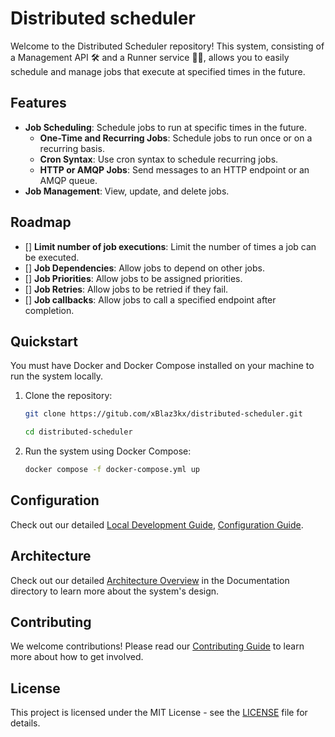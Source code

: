# Distributed scheduler

Welcome to the Distributed Scheduler repository!
This system, consisting of a Management API 🛠️ and a Runner service 🏃‍♀️, allows you to easily schedule and manage jobs
that execute at specified times in the future.

## Features

- **Job Scheduling**: Schedule jobs to run at specific times in the future.
    - **One-Time and Recurring Jobs**: Schedule jobs to run once or on a recurring basis.
    - **Cron Syntax**: Use cron syntax to schedule recurring jobs.
    - **HTTP or AMQP Jobs**: Send messages to an HTTP endpoint or an AMQP queue.
- **Job Management**: View, update, and delete jobs.

## Roadmap

- [] **Limit number of job executions**: Limit the number of times a job can be executed.
- [] **Job Dependencies**: Allow jobs to depend on other jobs.
- [] **Job Priorities**: Allow jobs to be assigned priorities.
- [] **Job Retries**: Allow jobs to be retried if they fail.
- []  **Job callbacks**: Allow jobs to call a specified endpoint after completion.

## Quickstart

You must have Docker and Docker Compose installed on your machine to run the system locally.

1. Clone the repository:

    ```bash
    git clone https://gitub.com/xBlaz3kx/distributed-scheduler.git
    
    cd distributed-scheduler
    ```

2. Run the system using Docker Compose:

    ```bash
    docker compose -f docker-compose.yml up
    ```

## Configuration

Check out our
detailed [Local Development Guide](./documentation/development.md), [Configuration Guide](./documentation/configuration.md).

## Architecture

Check out our detailed [Architecture Overview](./documentation/architecture.md) in the Documentation directory to learn
more about the system's design.

## Contributing

We welcome contributions! Please read our [Contributing Guide](CONTRIBUTING.md) to learn more about how
to get involved.

## License

This project is licensed under the MIT License - see the [LICENSE](LICENSE.md) file for details.